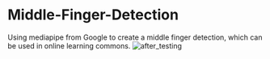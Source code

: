 # Middle-Finger-Detection
Using mediapipe from Google to create a middle finger detection, which can be used in online learning commons.
![after_testing]((https://github.com/phamkinhquoc2002/middle-finger-detection/blob/main/middle_finger.jpg)https://github.com/phamkinhquoc2002/middle-finger-detection/blob/main/middle_finger.jpg)
